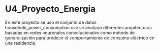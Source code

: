# U4_Proyecto_Energia
En este proyecto se uso el conjunto de datos household_power_consumption.csv se analizan diferentes arquitecturas basadas en redes neuronales convolucionales como método de generalización para predecir el comportamiento de consumo eléctrico en una residencia.  
